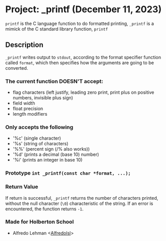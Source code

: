 # Project: _printf (December 11, 2023)

`printf` is the C language function to do formatted printing,
`_printf` is a mimick of the C standard library function, `printf`

## Description

`_printf` writes output to `stdout`, according to the format specifier function called 
`format`, which then specifies how the arguments are going to be converted.

### The current function DOESN'T accept:
* flag characters (left justify, leading zero print, print plus on positive numbers, invisible plus sign)
* field width
* float precision
* length modifiers

### Only accepts the following
* '%c' (single character)
* '%s' (string of characters)
* '%%' (percent sign (/% also works))
* '%d' (prints a decimal (base 10) number)
* '%i' (prints an integer in base 10)

### Prototype `int _printf(const char *format, ...);`

### Return Value
If return is successful, `_printf` returns the number of characters printed, without the null character (`\0`) characteristic of the string.
If an error is encountered, the function returns `-1`.

### Made for Holberton School
* Alfredo Lehman <[Alfredolsl](https://github.com/Alfredolsl)>
